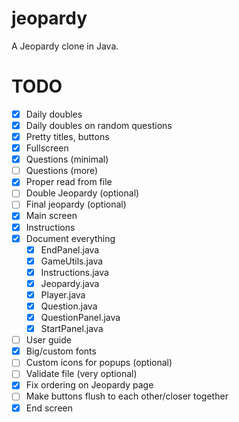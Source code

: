 # jeopardy
A Jeopardy clone in Java.

# TODO
- [x] Daily doubles
- [x] Daily doubles on random questions
- [x] Pretty titles, buttons
- [x] Fullscreen
- [x] Questions (minimal)
- [ ] Questions (more)
- [x] Proper read from file
- [ ] Double Jeopardy (optional)
- [ ] Final jeopardy (optional)
- [x] Main screen
- [x] Instructions
- [x] Document everything
  - [x] EndPanel.java
  - [x] GameUtils.java
  - [x] Instructions.java
  - [x] Jeopardy.java
  - [x] Player.java
  - [x] Question.java
  - [x] QuestionPanel.java
  - [x] StartPanel.java
- [ ] User guide
- [x] Big/custom fonts
- [ ] Custom icons for popups (optional)
- [ ] Validate file (very optional)
- [x] Fix ordering on Jeopardy page
- [ ] Make buttons flush to each other/closer together
- [x] End screen
